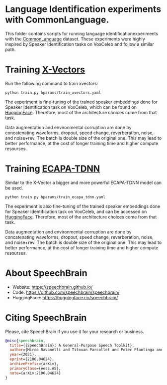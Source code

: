# Language Identification experiments with CommonLanguage.
This folder contains scripts for running language identificationexperiments with the [CommonLanguage](https://drive.google.com/uc?id=1Vzgod6NEYO1oZoz_EcgpZkUO9ohQcO1F) dataset. These experiments were highly inspired by Speaker Identification tasks on VoxCeleb and follow a similar path.

# Training [X-Vectors](https://www.danielpovey.com/files/2018_icassp_xvectors.pdf)
Run the following command to train xvectors:

`python train.py hparams/train_xvectors.yaml`

The experiment is fine-tuning of the trained speaker embeddings done for Speaker Identification task on VoxCeleb, which can be found on [HuggingFace](https://huggingface.co/speechbrain/spkrec-xvect-voxceleb). Therefore, most of the architecture choices come from that task.

Data augmentation and environmental corruption are done by concatenating waveforms, dropout, speed change, reverberation, noise, and noise+rev. The batch is double size of the original one. This may lead to
better performance, at the cost of longer training time and higher compute resourses.

# Training [ECAPA-TDNN](https://arxiv.org/abs/2005.07143)
Similar to the X-Vector a bigger and more powerful ECAPA-TDNN model can be used.

`python train.py hparams/train_ecapa_tdnn.yaml`

The experiment is also fine-tuning of the trained speaker embeddings done for Speaker Identification task on VoxCeleb, and can be accessed on [HuggingFace](https://huggingface.co/speechbrain/spkrec-ecapa-voxceleb). Therefore, most of the architecture choices come from that task.

Data augmentation and environmental corruption are done by concatenating waveforms, dropout, speed change, reverberation, noise, and noise+rev. The batch is double size of the original one. This may lead to
better performance, at the cost of longer training time and higher compute resourses.

# **About SpeechBrain**
- Website: https://speechbrain.github.io/
- Code: https://github.com/speechbrain/speechbrain/
- HuggingFace: https://huggingface.co/speechbrain/


# **Citing SpeechBrain**
Please, cite SpeechBrain if you use it for your research or business.

```bibtex
@misc{speechbrain,
  title={{SpeechBrain}: A General-Purpose Speech Toolkit},
  author={Mirco Ravanelli and Titouan Parcollet and Peter Plantinga and Aku Rouhe and Samuele Cornell and Loren Lugosch and Cem Subakan and Nauman Dawalatabad and Abdelwahab Heba and Jianyuan Zhong and Ju-Chieh Chou and Sung-Lin Yeh and Szu-Wei Fu and Chien-Feng Liao and Elena Rastorgueva and François Grondin and William Aris and Hwidong Na and Yan Gao and Renato De Mori and Yoshua Bengio},
  year={2021},
  eprint={2106.04624},
  archivePrefix={arXiv},
  primaryClass={eess.AS},
  note={arXiv:2106.04624}
}
```



